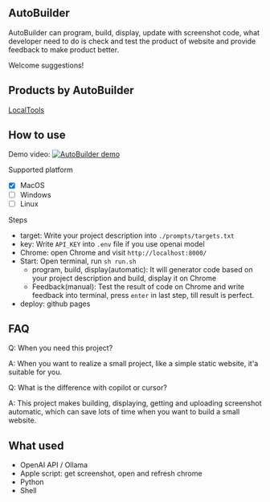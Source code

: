 ## AutoBuilder
AutoBuilder can program, build, display, update with screenshot code, what developer need to do is check and test the product of website and provide feedback to make product better.

Welcome suggestions!

## Products by AutoBuilder

[LocalTools](https://github.com/wa008/LocalTools)

## How to use
Demo video: 
[![AutoBuilder demo](https://img.youtube.com/vi/q0eGBseb8N4/0.jpg)](https://www.youtube.com/watch?v=q0eGBseb8N4)

Supported platform
- [x] MacOS
- [ ] Windows
- [ ] Linux

Steps
+ target: Write your project description into `./prompts/targets.txt`
+ key: Write `API_KEY` into `.env` file if you use openai model
+ Chrome: open Chrome and visit `http://localhost:8000/`
+ Start: Open terminal, run `sh run.sh`
    + program, build, display(automatic): It will generator code based on your project description and build, display it on Chrome
    + Feedback(manual): Test the result of code on Chrome and write feedback into terminal, press `enter` in last step, till result is perfect.
+ deploy: github pages

## FAQ
Q: When you need this project?

A: When you want to realize a small project, like a simple static website, it'a suitable for you.


Q: What is the difference with copilot or cursor?

A: This project makes building, displaying, getting and uploading screenshot automatic, which can save lots of time when you want to build a small website.

## What used
+ OpenAI API / Ollama
+ Apple script: get screenshot, open and refresh chrome
+ Python
+ Shell 
